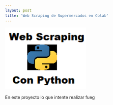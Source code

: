 ```yaml
---
layout: post
title: 'Web Scraping de Supermercados en Colab'
---
```


<a href="http://www.lostejos.com"> <img src="images/aaa.png" alt="prueba 2" widh='300' height='200'/> </a>


En este proyecto lo que intente realizar fueg




